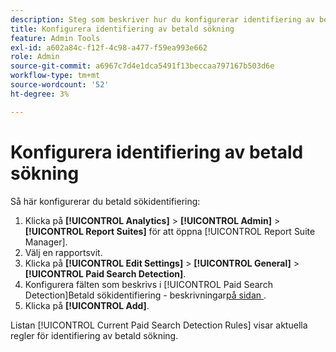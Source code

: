 ```yaml
---
description: Steg som beskriver hur du konfigurerar identifiering av betald sökning.
title: Konfigurera identifiering av betald sökning
feature: Admin Tools
exl-id: a602a84c-f12f-4c98-a477-f59ea993e662
role: Admin
source-git-commit: a6967c7d4e1dca5491f13beccaa797167b503d6e
workflow-type: tm+mt
source-wordcount: '52'
ht-degree: 3%

---
```


# Konfigurera identifiering av betald sökning

Så här konfigurerar du betald sökidentifiering:

1. Klicka på **[!UICONTROL Analytics]** > **[!UICONTROL Admin]** > **[!UICONTROL Report Suites]** för att öppna [!UICONTROL Report Suite Manager].
1. Välj en rapportsvit.
1. Klicka på **[!UICONTROL Edit Settings]** > **[!UICONTROL General]** > **[!UICONTROL Paid Search Detection]**.
1. Konfigurera fälten som beskrivs i [!UICONTROL Paid Search Detection]Betald sökidentifiering - beskrivningar[&#x200B; på sidan &#x200B;](/help/admin/tools/manage-rs/edit-settings/general/paid-search-detection/paid-search-detection.md#section_0C2CFA0AF77B47098BE37CB024665D0D).
1. Klicka på **[!UICONTROL Add]**.

Listan [!UICONTROL Current Paid Search Detection Rules] visar aktuella regler för identifiering av betald sökning.
